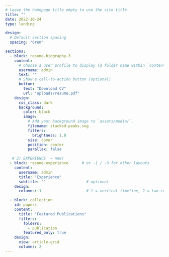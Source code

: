 ```yaml
---
# Leave the homepage title empty to use the site title
title: ""
date: 2022-10-24
type: landing

design:
  # Default section spacing
  spacing: "6rem"

sections:
  - block: resume-biography-3
    content:
      # Choose a user profile to display (a folder name within `content/authors/`)
      username: admin
      text: ""
      # Show a call-to-action button (optional)
      button:
        text: "Download CV"
        url: "uploads/resume.pdf"
    design:
      css_class: dark
      background:
        color: black
        image:
          # Add your background image to `assets/media/`.
          filename: stacked-peaks.svg
          filters:
            brightness: 1.0
          size: cover
          position: center
          parallax: false

   # 2) EXPERIENCE  ← new!
  - block: resume-experience      # or -1 / -3 for other layouts
    content:
      username: admin
      title: "Experience"
      subtitle: ""                  # optional
    design:
      columns: 1                    # 1 = vertical timeline, 2 = two-column

  - block: collection
    id: papers
    content:
      title: "Featured Publications"
      filters:
        folders:
          - publication
        featured_only: true
    design:
      view: article-grid
      columns: 2
---
```

